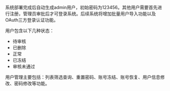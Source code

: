 系统部署完成后自动生成admin用户，初始密码为123456。其他用户需要首先进行注册，管理员审批后才可登录系统。后续系统将增加批量用户导入功能以及OAuth三方登录认证功能。

用户包含以下几种状态：
- 待审核
- 已删除
- 正常
- 已冻结
- 审核未通过

用户管理主要包括：列表筛选查询、重置密码、账号冻结、账号恢复、用户信息修改、密码修改等功能。


